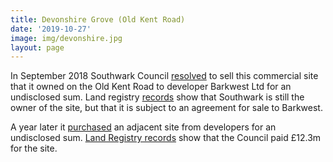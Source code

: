 ```yaml
---
title: Devonshire Grove (Old Kent Road)
date: '2019-10-27'
image: img/devonshire.jpg
layout: page
---
```

In September 2018 Southwark Council [resolved](https://moderngov.southwark.gov.uk/ieIssueDetails.aspx?IId=50017404&PlanId=0&Opt=3#AI50577) to sell this commercial site that it owned on the Old Kent Road to developer Barkwest Ltd for an undisclosed sum. Land registry [records](/img/RegisterPlanSGL285666.pdf) show that Southwark is still the owner of the site, but that it is subject to an agreement for sale to Barkwest. 

A year later it [purchased](https://oldkentroad.org.uk/council-to-purchase-more-development-land-in-old-kent-road/) an adjacent site from developers for an undisclosed sum. [Land Registry records](/img/lrdeeds/RegisterPlan289108.pdf) show that the Council paid £12.3m for the site.
